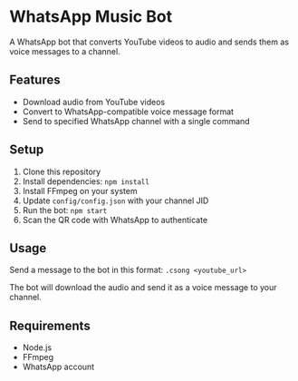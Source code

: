 
# WhatsApp Music Bot

A WhatsApp bot that converts YouTube videos to audio and sends them as voice messages to a channel.

## Features

- Download audio from YouTube videos
- Convert to WhatsApp-compatible voice message format
- Send to specified WhatsApp channel with a single command

## Setup

1. Clone this repository
2. Install dependencies: `npm install`
3. Install FFmpeg on your system
4. Update `config/config.json` with your channel JID
5. Run the bot: `npm start`
6. Scan the QR code with WhatsApp to authenticate

## Usage

Send a message to the bot in this format:
`.csong <youtube_url>`

The bot will download the audio and send it as a voice message to your channel.

## Requirements

- Node.js
- FFmpeg
- WhatsApp account
